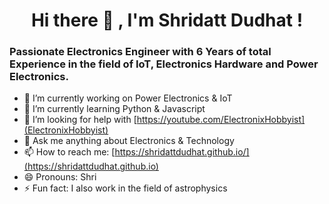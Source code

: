 <h1 align="center"> Hi there 👋 , I'm Shridatt Dudhat ! </h1>

<h3>Passionate Electronics Engineer with 6 Years of total Experience in the field of IoT, Electronics Hardware and Power Electronics.</h3>

- 🔭 I’m currently working on Power Electronics & IoT
- 🌱 I’m currently learning Python & Javascript
- 🤔 I’m looking for help with [https://youtube.com/ElectronixHobbyist](ElectronixHobbyist)
- 💬 Ask me anything about Electronics & Technology
- 📫 How to reach me: [https://shridattdudhat.github.io/](https://shridattdudhat.github.io)
- 😄 Pronouns: Shri
- ⚡ Fun fact: I also work in the field of astrophysics 

<!--
**shridattdudhat/shridattdudhat** is a ✨ _special_ ✨ repository because its `README.md` (this file) appears on your GitHub profile.

Here are some ideas to get you started:

- 🔭 I’m currently working on ...
- 🌱 I’m currently learning ...
- 👯 I’m looking to collaborate on ...
- 🤔 I’m looking for help with ...
- 💬 Ask me about ...
- 📫 How to reach me: ...
- 😄 Pronouns: ...
- ⚡ Fun fact: ...
-->

